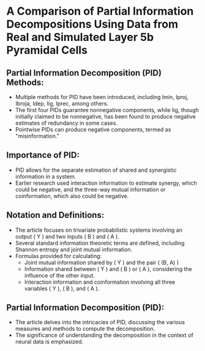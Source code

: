
# A Comparison of Partial Information Decompositions Using Data from Real and Simulated Layer 5b Pyramidal Cells

## Partial Information Decomposition (PID) Methods:
- Multiple methods for PID have been introduced, including Imin, Iproj, Ibroja, Idep, Iig, Iprec, among others.
- The first four PIDs guarantee nonnegative components, while Iig, though initially claimed to be nonnegative, has been found to produce negative estimates of redundancy in some cases.
- Pointwise PIDs can produce negative components, termed as "misinformation."

## Importance of PID:
- PID allows for the separate estimation of shared and synergistic information in a system.
- Earlier research used interaction information to estimate synergy, which could be negative, and the three-way mutual information or coinformation, which also could be negative.

## Notation and Definitions:
- The article focuses on trivariate probabilistic systems involving an output \( Y \) and two inputs \( B \) and \( A \).
- Several standard information theoretic terms are defined, including Shannon entropy and joint mutual information.
- Formulas provided for calculating:
  - Joint mutual information shared by \( Y \) and the pair \( (B, A) \)
  - Information shared between \( Y \) and \( B \) or \( A \), considering the influence of the other input.
  - Interaction information and coinformation involving all three variables \( Y \), \( B \), and \( A \).

## Partial Information Decomposition (PID):
- The article delves into the intricacies of PID, discussing the various measures and methods to compute the decomposition.
- The significance of understanding the decomposition in the context of neural data is emphasized.
